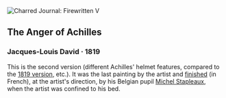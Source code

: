 <div class="artwork-of-the-day">
  <div class="container">
    <div class="img-wrapper">
      <img
        src="https://uploads7.wikiart.org/00250/images/jacques-louis-david/jacques-louis-david-the-anger-of-achilles-google-art-project.jpg!Large.jpg"
        alt="Charred Journal: Firewritten V" />
    </div>
    <div class="artwork-detail">
      <div class="artwork-origin"> 
        <h2 class="artwork-name">The Anger of Achilles</h2>
        <h3 class="artist">
          Jacques-Louis David
                    ·  1819
        </h3>
      </div>
      <p class="description">
        <span class="artwork-description-text ng-binding" ng-bind-html="viewModel.ArtworkOfTheDay.Description | unsafe">This is the second version (different Achilles' helmet features, compared to the <a target="_blank" href="https://www.kimbellart.org/collection-object/anger-achilles">1819 version</a>, etc.).  It was the last painting by the artist and <a target="_blank" href="http://www.latribunedelart.com/traduction-par-d-rykner-du-courrier-de-m-guy-stair-santy-marchand-de-tableau">finished</a> (in French), at the artist's direction, by his Belgian pupil <a target="_blank" href="https://en.wikipedia.org/wiki/Michel_Ghislain_Stapleaux">Michel Stapleaux</a>, when the artist was confined to his bed.</span>
                        <div class="text-shadow-container ng-hide" ng-show="showShadow"></div>
      </p>
    </div>
  </div>

</div>

